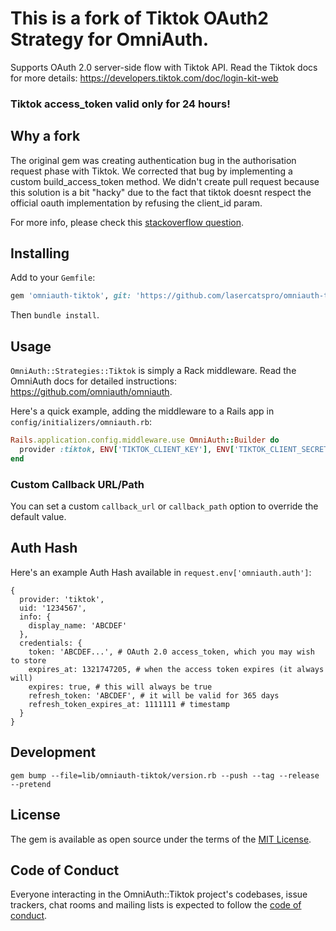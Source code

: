 # This is a fork of Tiktok OAuth2 Strategy for OmniAuth.

Supports OAuth 2.0 server-side flow with Tiktok API.
Read the Tiktok docs for more details: https://developers.tiktok.com/doc/login-kit-web

### Tiktok access_token valid only for 24 hours!

## Why a fork
The original gem was creating authentication bug in the authorisation request phase with Tiktok.
We corrected that bug by implementing a custom build_access_token method. We didn't create pull request because this solution is a bit "hacky" due to the fact that tiktok doesnt respect the official oauth implementation by refusing the client_id param.

For more info, please check this [stackoverflow question](https://stackoverflow.com/questions/74747343/tiktok-oauth-parameter-error-login-kit
).

## Installing

Add to your `Gemfile`:

```ruby
gem 'omniauth-tiktok', git: 'https://github.com/lasercatspro/omniauth-tiktok.git'
```

Then `bundle install`.

## Usage

`OmniAuth::Strategies::Tiktok` is simply a Rack middleware. Read the OmniAuth docs for detailed instructions: https://github.com/omniauth/omniauth.

Here's a quick example, adding the middleware to a Rails app in `config/initializers/omniauth.rb`:

```ruby
Rails.application.config.middleware.use OmniAuth::Builder do
  provider :tiktok, ENV['TIKTOK_CLIENT_KEY'], ENV['TIKTOK_CLIENT_SECRET'],
end
```

### Custom Callback URL/Path

You can set a custom `callback_url` or `callback_path` option to override the default value.

## Auth Hash

Here's an example Auth Hash available in `request.env['omniauth.auth']`:

```
{
  provider: 'tiktok',
  uid: '1234567',
  info: {
    display_name: 'ABCDEF'
  },
  credentials: {
    token: 'ABCDEF...', # OAuth 2.0 access_token, which you may wish to store
    expires_at: 1321747205, # when the access token expires (it always will)
    expires: true, # this will always be true
    refresh_token: 'ABCDEF', # it will be valid for 365 days
    refresh_token_expires_at: 1111111 # timestamp
  }
}
```

## Development

```
gem bump --file=lib/omniauth-tiktok/version.rb --push --tag --release --pretend
```

## License

The gem is available as open source under the terms of the [MIT License](https://opensource.org/licenses/MIT).

## Code of Conduct

Everyone interacting in the OmniAuth::Tiktok project's codebases, issue trackers, chat rooms and mailing lists is expected to follow the [code of conduct](https://github.com/Lianowar/omniauth-tiktok/blob/master/CODE_OF_CONDUCT.md).
